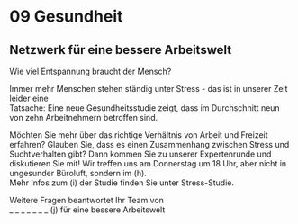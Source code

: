 # 09 Gesundheit

## Netzwerk für eine bessere Arbeitswelt

Wie viel Entspannung braucht der Mensch?

Immer mehr Menschen stehen ständig unter Stress - das ist in unserer Zeit leider eine\
Tatsache: Eine neue Gesundheitsstudie zeigt, dass im Durchschnitt neun von zehn Arbeitnehmern betroffen sind.

Möchten Sie mehr über das richtige Verhältnis von Arbeit und Freizeit erfahren? Glauben Sie, dass es einen Zusammenhang zwischen Stress und Suchtverhalten gibt? Dann kommen Sie zu unserer Expertenrunde und diskutieren Sie mit! Wir treffen uns am Donnerstag um 18 Uhr, aber nicht in ungesunder Büroluft, sondern im (h).\
Mehr Infos zum (i) der Studie finden Sie unter Stress-Studie.

Weitere Fragen beantwortet Ihr Team von\
\_ \_ \_ \_ \_ \_ \_ (j) für eine bessere Arbeitswelt
